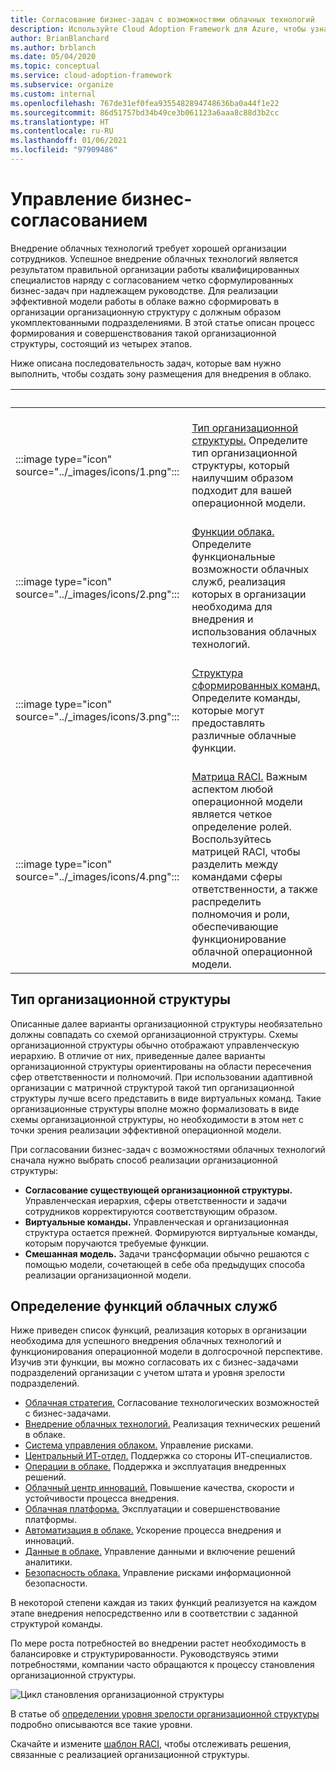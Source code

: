```yaml
---
title: Согласование бизнес-задач с возможностями облачных технологий
description: Используйте Cloud Adoption Framework для Azure, чтобы узнать, как определять и поддерживать согласование процессов в организации.
author: BrianBlanchard
ms.author: brblanch
ms.date: 05/04/2020
ms.topic: conceptual
ms.service: cloud-adoption-framework
ms.subservice: organize
ms.custom: internal
ms.openlocfilehash: 767de31ef0fea9355482894748636ba0a44f1e22
ms.sourcegitcommit: 86d51757bd34b49ce3b061123a6aaa8c88d3b2cc
ms.translationtype: HT
ms.contentlocale: ru-RU
ms.lasthandoff: 01/06/2021
ms.locfileid: "97909486"
---
```

# <a name="manage-organizational-alignment"></a>Управление бизнес-согласованием

Внедрение облачных технологий требует хорошей организации сотрудников. Успешное внедрение облачных технологий является результатом правильной организации работы квалифицированных специалистов наряду с согласованием четко сформулированных бизнес-задач при надлежащем руководстве. Для реализации эффективной модели работы в облаке важно сформировать в организации организационную структуру с должным образом укомплектованными подразделениями. В этой статье описан процесс формирования и совершенствования такой организационной структуры, состоящий из четырех этапов.

Ниже описана последовательность задач, которые вам нужно выполнить, чтобы создать зону размещения для внедрения в облако.

| <span title="Значок">&nbsp;</span> | <span title="Описание">&nbsp;</span> |
|--|--|
| <br> :::image type="icon" source="../_images/icons/1.png"::: | <br> [Тип организационной структуры.](#structure-type) Определите тип организационной структуры, который наилучшим образом подходит для вашей операционной модели. |
| <br> :::image type="icon" source="../_images/icons/2.png"::: | <br> [Функции облака.](#understand-required-cloud-functions) Определите функциональные возможности облачных служб, реализация которых в организации необходима для внедрения и использования облачных технологий. |
| <br> :::image type="icon" source="../_images/icons/3.png"::: | <br> [Структура сформированных команд.](./organization-structures.md) Определите команды, которые могут предоставлять различные облачные функции. |
| <br> :::image type="icon" source="../_images/icons/4.png"::: | <br> [Матрица RACI.](./raci-alignment.md) Важным аспектом любой операционной модели является четкое определение ролей. Воспользуйтесь матрицей RACI, чтобы разделить между командами сферы ответственности, а также распределить полномочия и роли, обеспечивающие функционирование облачной операционной модели. |

## <a name="structure-type"></a>Тип организационной структуры

Описанные далее варианты организационной структуры необязательно должны совпадать со схемой организационной структуры. Схемы организационной структуры обычно отображают управленческую иерархию. В отличие от них, приведенные далее варианты организационной структуры ориентированы на области пересечения сфер ответственности и полномочий. При использовании адаптивной организации с матричной структурой такой тип организационной структуры лучше всего представить в виде виртуальных команд. Такие организационные структуры вполне можно формализовать в виде схемы организационной структуры, но необходимости в этом нет с точки зрения реализации эффективной операционной модели.

При согласовании бизнес-задач с возможностями облачных технологий сначала нужно выбрать способ реализации организационной структуры:

- **Согласование существующей организационной структуры.** Управленческая иерархия, сферы ответственности и задачи сотрудников корректируются соответствующим образом.
- **Виртуальные команды.** Управленческая и организационная структура остается прежней. Формируются виртуальные команды, которым поручаются требуемые функции.
- **Смешанная модель.** Задачи трансформации обычно решаются с помощью модели, сочетающей в себе оба предыдущих способа реализации организационной модели.

## <a name="understand-required-cloud-functions"></a>Определение функций облачных служб

Ниже приведен список функций, реализация которых в организации необходима для успешного внедрения облачных технологий и функционирования операционной модели в долгосрочной перспективе. Изучив эти функции, вы можно согласовать их с бизнес-задачами подразделений организации с учетом штата и уровня зрелости подразделений.

- [Облачная стратегия.](./cloud-strategy.md) Согласование технологических возможностей с бизнес-задачами.
- [Внедрение облачных технологий.](./cloud-adoption.md) Реализация технических решений в облаке.
- [Система управления облаком.](./cloud-governance.md) Управление рисками.
- [Центральный ИТ-отдел.](./central-it.md) Поддержка со стороны ИТ-специалистов.
- [Операции в облаке.](./cloud-operations.md) Поддержка и эксплуатация внедренных решений.
- [Облачный центр инноваций.](./cloud-center-of-excellence.md) Повышение качества, скорости и устойчивости процесса внедрения.
- [Облачная платформа.](./cloud-platform.md) Эксплуатации и совершенствование платформы.
- [Автоматизация в облаке.](./cloud-automation.md) Ускорение процесса внедрения и инноваций.
- [Данные в облаке.](./cloud-data.md) Управление данными и включение решений аналитики.
- [Безопасность облака.](./cloud-security.md) Управление рисками информационной безопасности.

В некоторой степени каждая из таких функций реализуется на каждом этапе внедрения непосредственно или в соответствии с заданной структурой команды.

По мере роста потребностей во внедрении растет необходимость в балансировке и структурированности. Руководствуясь этими потребностями, компании часто обращаются к процессу становления организационной структуры.

![Цикл становления организационной структуры](../_images/ready/org-ready-maturity.png)

В статье об [определении уровня зрелости организационной структуры](./organization-structures.md) подробно описываются все такие уровни.

Скачайте и измените [шаблон RACI](https://raw.githubusercontent.com/microsoft/CloudAdoptionFramework/master/organize/raci-template.xlsx), чтобы отслеживать решения, связанные с реализацией организационной структуры.
